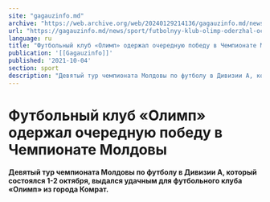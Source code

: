 ```yaml
---
site: "gagauzinfo.md"
archive: "https://web.archive.org/web/20240129214136/gagauzinfo.md/news/sport/futbolnyy-klub-olimp-oderzhal-ocherednuyu-pobedu-v-chempionate-moldovy"
url: "https://gagauzinfo.md/news/sport/futbolnyy-klub-olimp-oderzhal-ocherednuyu-pobedu-v-chempionate-moldovy"
language: ru
title: "Футбольный клуб «Олимп» одержал очередную победу в Чемпионате Молдовы"
publication: '[[Gagauzinfo]]'
published: '2021-10-04'
section: sport
description: "Девятый тур чемпионата Молдовы по футболу в Дивизии А, который состоялся 1-2 октября, выдался удачным для футбольного клуба «Олимп» из города Комрат."
---
```


# Футбольный клуб «Олимп» одержал очередную победу в Чемпионате Молдовы

**Девятый тур чемпионата Молдовы по футболу в Дивизии А, который состоялся 1-2 октября, выдался удачным для футбольного клуба «Олимп» из города Комрат.**